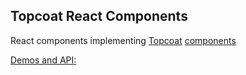 Topcoat React Components
------------------------

React components implementing [Topcoat][topcoat] [components][topcoat-demos]

[Demos and API:][storybook]

[topcoat]: http://topcoat.io/
[topcoat-demos]: http://topcoat.io/topcoat
[storybook]: https://devgeeks.github.io/phonegap-topcoat-react
